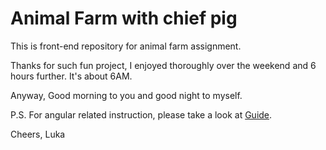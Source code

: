 # Animal Farm with chief pig
This is front-end repository for animal farm assignment.

Thanks for such fun project, I enjoyed thoroughly over the weekend and 6 hours further.
It's about 6AM.

Anyway,
Good morning to you and good night to myself.

P.S. For angular related instruction, please take a look at [Guide](guide.md).

Cheers,
Luka

